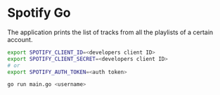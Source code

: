 # Spotify Go

The application prints the list of tracks from all the playlists of a certain account.

```sh
export SPOTIFY_CLIENT_ID=<developers client ID>
export SPOTIFY_CLIENT_SECRET=<developers client ID>
# or 
export SPOTIFY_AUTH_TOKEN=<auth token>

go run main.go <username>
```